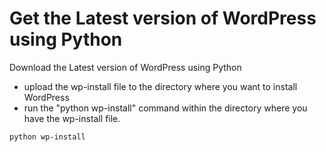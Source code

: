 # Get the Latest version of WordPress using Python
Download the Latest version of WordPress using Python

* upload the wp-install file to the directory where you want to install WordPress
* run the "python wp-install" command within the directory where you have the wp-install file.


```
python wp-install 

```
